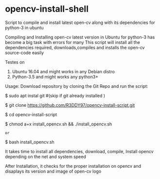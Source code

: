 # opencv-install-shell
Script to compile and install latest open-cv  along with its dependencies for python-3 in ubuntu


Compiling and Installing open-cv latest version in Ubuntu for python-3 has become a big task with errors for many 
This script will install all the dependencies required, downloads,compiles and installs the open-cv source-code easily 

Testes on 
1. Ubuntu 16.04 and might works in any Debian distro 
2. Python-3.5 and might works any python3+


Usage:
Download repository by cloning the Git Repo and run the script:

$ sudo apt instal git         #(skip if git already installed )

$ git clone https://github.com/R3DDY97/opencv-install-script.git

$ cd opencv-install-script

$ chmod a+x install_opencv.sh && ./install_opencv.sh 

    or
    
$ bash install_opencv.sh


It takes time to install all dependencies, download, compile, Install opencv  depending on the net and system speed 

After Installation, it checks for the proper installation on opencv and disaplays its version and image of open-cv logo 







